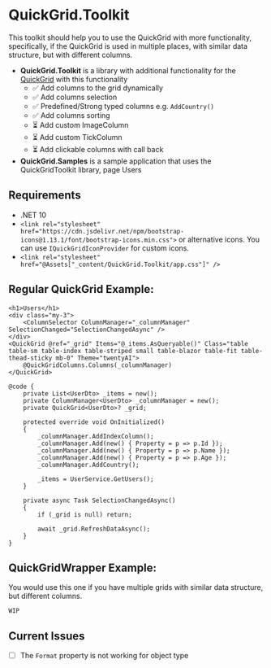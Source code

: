 # QuickGrid.Toolkit

This toolkit should help you to use the QuickGrid with more functionality, specifically, if the QuickGrid is used in multiple places, with similar data structure, but with different columns.

- **QuickGrid.Toolkit** is a library with additional functionality for the [QuickGrid](https://aspnet.github.io/quickgridsamples/) with this functionality
  - ✅ Add columns to the grid dynamically
  - ✅ Add columns selection
  - ✅ Predefined/Strong typed columns e.g. `AddCountry()`
  - ✅ Add columns sorting
  - ⏳ Add custom ImageColumn
  - ⏳ Add custom TickColumn
  - ⏳ Add clickable columns with call back
- **QuickGrid.Samples** is a sample application that uses the QuickGridToolkit library, page Users

## Requirements

- .NET 10
- `<link rel="stylesheet" href="https://cdn.jsdelivr.net/npm/bootstrap-icons@1.13.1/font/bootstrap-icons.min.css">` or alternative icons. You can use `IQuickGridIconProvider` for custom icons.
- `<link rel="stylesheet" href="@Assets["_content/QuickGrid.Toolkit/app.css"]" />`

## Regular QuickGrid Example:

```razor
<h1>Users</h1>
<div class="my-3">
    <ColumnSelector ColumnManager="_columnManager" SelectionChanged="SelectionChangedAsync" />
</div>
<QuickGrid @ref="_grid" Items="@_items.AsQueryable()" Class="table table-sm table-index table-striped small table-blazor table-fit table-thead-sticky mb-0" Theme="twentyAI">
    @QuickGridColumns.Columns(_columnManager)
</QuickGrid>

@code {
    private List<UserDto> _items = new();
    private ColumnManager<UserDto> _columnManager = new();
    private QuickGrid<UserDto>? _grid;

    protected override void OnInitialized()
    {
        _columnManager.AddIndexColumn();
        _columnManager.Add(new() { Property = p => p.Id });
        _columnManager.Add(new() { Property = p => p.Name });
        _columnManager.Add(new() { Property = p => p.Age });
        _columnManager.AddCountry();

        _items = UserService.GetUsers();
    }

    private async Task SelectionChangedAsync()
    {
        if (_grid is null) return;

        await _grid.RefreshDataAsync();
    }
}

```

## QuickGridWrapper Example:

You would use this one if you have multiple grids with similar data structure, but different columns.

```razor
WIP
```


## Current Issues

- [ ] The `Format` property is not working for object type


